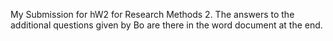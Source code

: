 My Submission for hW2 for Research Methods 2. The answers to the additional questions given by Bo are there in the word document at the end.
